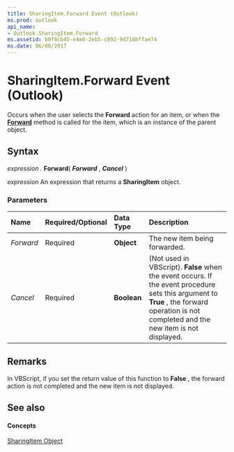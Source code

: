 ```yaml
---
title: SharingItem.Forward Event (Outlook)
ms.prod: outlook
api_name:
- Outlook.SharingItem.Forward
ms.assetid: b9f8cb45-e4e8-2eb5-c892-9d718bffae74
ms.date: 06/08/2017
---
```



# SharingItem.Forward Event (Outlook)

Occurs when the user selects the **Forward** action for an item, or when the **[Forward](sharingitem-forward-method-outlook.md)** method is called for the item, which is an instance of the parent object.


## Syntax

 _expression_ . **Forward**( **_Forward_** , **_Cancel_** )

 _expression_ An expression that returns a **SharingItem** object.


### Parameters



|**Name**|**Required/Optional**|**Data Type**|**Description**|
|:-----|:-----|:-----|:-----|
| _Forward_|Required| **Object**|The new item being forwarded.|
| _Cancel_|Required| **Boolean**|(Not used in VBScript). **False** when the event occurs. If the event procedure sets this argument to **True** , the forward operation is not completed and the new item is not displayed.|

## Remarks

In VBScript, if you set the return value of this function to **False** , the forward action is not completed and the new item is not displayed.


## See also


#### Concepts


[SharingItem Object](sharingitem-object-outlook.md)

